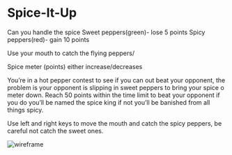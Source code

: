 # Spice-It-Up

Can you handle the spice
Sweet peppers(green)- lose 5 points
Spicy peppers(red)- gain 10 points

Use your mouth to catch the flying peppers/

Spice meter (points) either increase/decreases

You’re in a hot pepper contest to see if you can out beat your opponent, the problem is your opponent is slipping in sweet peppers to bring your spice o meter down. Reach 50 points within the time limit to beat your opponent if you do you’ll be named the spice king if not you’ll be banished from all things spicy. 

Use left and right keys to move the mouth and catch the spicy peppers, be careful not catch the sweet ones. 



![wireframe](https://user-images.githubusercontent.com/104798500/181157066-3da41427-796f-4249-bc60-ac86f3258ef5.jpeg)
